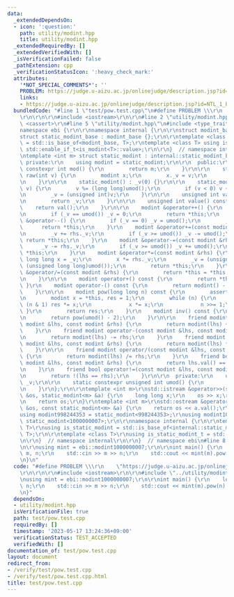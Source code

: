 ```yaml
---
data:
  _extendedDependsOn:
  - icon: ':question:'
    path: utility/modint.hpp
    title: utility/modint.hpp
  _extendedRequiredBy: []
  _extendedVerifiedWith: []
  _isVerificationFailed: false
  _pathExtension: cpp
  _verificationStatusIcon: ':heavy_check_mark:'
  attributes:
    '*NOT_SPECIAL_COMMENTS*': ''
    PROBLEM: https://judge.u-aizu.ac.jp/onlinejudge/description.jsp?id=NTL_1_B
    links:
    - https://judge.u-aizu.ac.jp/onlinejudge/description.jsp?id=NTL_1_B
  bundledCode: "#line 1 \"test/pow.test.cpp\"\n#define PROBLEM \\\r\n    \"https://judge.u-aizu.ac.jp/onlinejudge/description.jsp?id=NTL_1_B\"\
    \r\n\r\n\r\n#include <iostream>\r\n\r\n#line 2 \"utility/modint.hpp\"\n\r\n#include\
    \ <cassert>\r\n#line 5 \"utility/modint.hpp\"\n#include <type_traits>\r\n\r\n\
    namespace ebi {\r\n\r\nnamespace internal {\r\n\r\nstruct modint_base {};\r\n\
    struct static_modint_base : modint_base {};\r\n\r\ntemplate <class T> using is_modint\
    \ = std::is_base_of<modint_base, T>;\r\ntemplate <class T> using is_modint_t =\
    \ std::enable_if_t<is_modint<T>::value>;\r\n\r\n}  // namespace internal\r\n\r\
    \ntemplate <int m> struct static_modint : internal::static_modint_base {\r\n \
    \ private:\r\n    using modint = static_modint;\r\n\r\n  public:\r\n    static\
    \ constexpr int mod() {\r\n        return m;\r\n    }\r\n\r\n    static modint\
    \ raw(int v) {\r\n        modint x;\r\n        x._v = v;\r\n        return x;\r\
    \n    }\r\n\r\n    static_modint() : _v(0) {}\r\n\r\n    static_modint(long long\
    \ v) {\r\n        v %= (long long)umod();\r\n        if (v < 0) v += (long long)umod();\r\
    \n        _v = (unsigned int)v;\r\n    }\r\n\r\n    unsigned int val() const {\r\
    \n        return _v;\r\n    }\r\n\r\n    unsigned int value() const {\r\n    \
    \    return val();\r\n    }\r\n\r\n    modint &operator++() {\r\n        _v++;\r\
    \n        if (_v == umod()) _v = 0;\r\n        return *this;\r\n    }\r\n    modint\
    \ &operator--() {\r\n        if (_v == 0) _v = umod();\r\n        _v--;\r\n  \
    \      return *this;\r\n    }\r\n    modint &operator+=(const modint &rhs) {\r\
    \n        _v += rhs._v;\r\n        if (_v >= umod()) _v -= umod();\r\n       \
    \ return *this;\r\n    }\r\n    modint &operator-=(const modint &rhs) {\r\n  \
    \      _v -= rhs._v;\r\n        if (_v >= umod()) _v += umod();\r\n        return\
    \ *this;\r\n    }\r\n    modint &operator*=(const modint &rhs) {\r\n        unsigned\
    \ long long x = _v;\r\n        x *= rhs._v;\r\n        _v = (unsigned int)(x %\
    \ (unsigned long long)umod());\r\n        return *this;\r\n    }\r\n    modint\
    \ &operator/=(const modint &rhs) {\r\n        return *this = *this * rhs.inv();\r\
    \n    }\r\n\r\n    modint operator+() const {\r\n        return *this;\r\n   \
    \ }\r\n    modint operator-() const {\r\n        return modint() - *this;\r\n\
    \    }\r\n\r\n    modint pow(long long n) const {\r\n        assert(0 <= n);\r\
    \n        modint x = *this, res = 1;\r\n        while (n) {\r\n            if\
    \ (n & 1) res *= x;\r\n            x *= x;\r\n            n >>= 1;\r\n       \
    \ }\r\n        return res;\r\n    }\r\n    modint inv() const {\r\n        assert(_v);\r\
    \n        return pow(umod() - 2);\r\n    }\r\n\r\n    friend modint operator+(const\
    \ modint &lhs, const modint &rhs) {\r\n        return modint(lhs) += rhs;\r\n\
    \    }\r\n    friend modint operator-(const modint &lhs, const modint &rhs) {\r\
    \n        return modint(lhs) -= rhs;\r\n    }\r\n    friend modint operator*(const\
    \ modint &lhs, const modint &rhs) {\r\n        return modint(lhs) *= rhs;\r\n\
    \    }\r\n\r\n    friend modint operator/(const modint &lhs, const modint &rhs)\
    \ {\r\n        return modint(lhs) /= rhs;\r\n    }\r\n    friend bool operator==(const\
    \ modint &lhs, const modint &rhs) {\r\n        return lhs.val() == rhs.val();\r\
    \n    }\r\n    friend bool operator!=(const modint &lhs, const modint &rhs) {\r\
    \n        return !(lhs == rhs);\r\n    }\r\n\r\n  private:\r\n    unsigned int\
    \ _v;\r\n\r\n    static constexpr unsigned int umod() {\r\n        return m;\r\
    \n    }\r\n};\r\n\r\ntemplate <int m>\r\nstd::istream &operator>>(std::istream\
    \ &os, static_modint<m> &a) {\r\n    long long x;\r\n    os >> x;\r\n    a = x;\r\
    \n    return os;\r\n}\r\ntemplate <int m>\r\nstd::ostream &operator<<(std::ostream\
    \ &os, const static_modint<m> &a) {\r\n    return os << a.val();\r\n}\r\n\r\n\
    using modint998244353 = static_modint<998244353>;\r\nusing modint1000000007 =\
    \ static_modint<1000000007>;\r\n\r\nnamespace internal {\r\n\r\ntemplate <class\
    \ T>\r\nusing is_static_modint = std::is_base_of<internal::static_modint_base,\
    \ T>;\r\n\r\ntemplate <class T>\r\nusing is_static_modint_t = std::enable_if_t<is_static_modint<T>::value>;\r\
    \n\r\n}  // namespace internal\r\n\r\n}  // namespace ebi\n#line 8 \"test/pow.test.cpp\"\
    \n\r\nusing mint = ebi::modint1000000007;\r\n\r\nint main() {\r\n    long long\
    \ m, n;\r\n    std::cin >> m >> n;\r\n    std::cout << mint(m).pow(n) << '\\n';\r\
    \n}\n"
  code: "#define PROBLEM \\\r\n    \"https://judge.u-aizu.ac.jp/onlinejudge/description.jsp?id=NTL_1_B\"\
    \r\n\r\n\r\n#include <iostream>\r\n\r\n#include \"../utility/modint.hpp\"\r\n\r\
    \nusing mint = ebi::modint1000000007;\r\n\r\nint main() {\r\n    long long m,\
    \ n;\r\n    std::cin >> m >> n;\r\n    std::cout << mint(m).pow(n) << '\\n';\r\
    \n}"
  dependsOn:
  - utility/modint.hpp
  isVerificationFile: true
  path: test/pow.test.cpp
  requiredBy: []
  timestamp: '2023-05-17 13:24:36+09:00'
  verificationStatus: TEST_ACCEPTED
  verifiedWith: []
documentation_of: test/pow.test.cpp
layout: document
redirect_from:
- /verify/test/pow.test.cpp
- /verify/test/pow.test.cpp.html
title: test/pow.test.cpp
---
```

